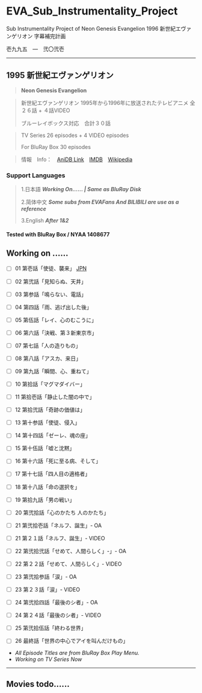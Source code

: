 # EVA_Sub_Instrumentality_Project
Sub Instrumentality Project of Neon Genesis Evangelion 1996 新世紀エヴァンゲリオン 字幕補完計画

壱九九五　―　弐〇弐壱
* * * 
## 1995 新世紀エヴァンゲリオン 
> **Neon Genesis Evangelion**

> 新世紀エヴァンゲリオン 1995年から1996年に放送されたテレビアニメ 全２６話 + ４話VIDEO
> 
> ブルーレイボックス対応　合計３０話

> TV Series 26 episodes + 4 VIDEO episodes
> 
> For BluRay Box 30 episodes

>情報　Info：　[AniDB Link](https://anidb.net/anime/22)　[IMDB](https://www.imdb.com/title/tt0112159/)　[Wikipedia](https://ja.wikipedia.org/wiki/%E6%96%B0%E4%B8%96%E7%B4%80%E3%82%A8%E3%83%B4%E3%82%A1%E3%83%B3%E3%82%B2%E3%83%AA%E3%82%AA%E3%83%B3)


### Support Languages 
> 1.日本語 ***Working On...... | Same as BluRay Disk***
> 
> 2.简体中文 ***Some subs from EVAFans And BILIBILI  are use as a reference***
> 
> 3.English ***After 1&2***

#### Tested with BluRay Box / NYAA 1408677

## Working on ......
- [ ] 01 第壱話「使徒、襲来」 [JPN](https://github.com/katyurua/EVA_Sub_Instrumentality_Project/raw/main/EVA01.JPN.ass)
- [ ] 02 第弐話「見知らぬ、天井」
- [ ] 03 第参話「鳴らない、電話」
- [ ] 04 第四話「雨、逃げ出した後」
- [ ] 05 第伍話「レイ、心のむこうに」
- [ ] 06 第六話「決戦、第３新東京市」
- [ ] 07 第七話「人の造りもの」
- [ ] 08 第八話「アスカ、来日」
- [ ] 09 第九話「瞬間、心、重ねて」
- [ ] 10 第拾話「マグマダイバー」
- [ ] 11 第拾壱話「静止した闇の中で」
- [ ] 12 第拾弐話「奇跡の価値は」
- [ ] 13 第十参話「使徒、侵入」
- [ ] 14 第十四話「ゼーレ、魂の座」
- [ ] 15 第十伍話「嘘と沈黙」
- [ ] 16 第十六話「死に至る病、そして」
- [ ] 17 第十七話「四人目の適格者」
- [ ] 18 第十八話「命の選択を」
- [ ] 19 第拾九話「男の戦い」
- [ ] 20 第弐拾話「心のかたち 人のかたち」
- [ ] 21 第弐拾壱話「ネルフ、誕生」- OA
- [ ] 21 第２１話「ネルフ、誕生」- VIDEO
- [ ] 22 第弐拾弐話「せめて、人間らしく」-」- OA
- [ ] 22 第２２話「せめて、人間らしく」- VIDEO
- [ ] 23 第弐拾参話「涙」- OA
- [ ] 23 第２３話「涙」- VIDEO
- [ ] 24 第弐拾四話「最後のシ者」- OA
- [ ] 24 第２４話「最後のシ者」- VIDEO
- [ ] 25 第弐拾伍話「終わる世界」
- [ ] 26 最終話「世界の中心でアイを叫んだけもの」


- *All Episode Titles are from BluRay Box Play Menu.*
- *Working on TV Series Now*

* * * 
## Movies todo......

